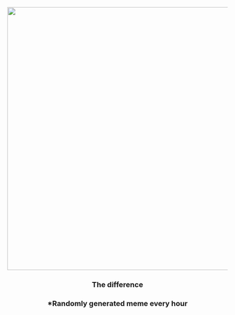 <p align="center">
        <img src="https://i.redd.it/i93jg52xxbt91.png" width="600" height="600">
        </p>
        <h3 align="center">The difference</h3>
        <h3 align="center">*Randomly generated meme every hour</h3>
    